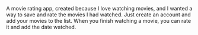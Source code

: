 A movie rating app, created because I love watching movies, and I wanted a way to save and rate the movies I had watched. Just create an account and add your movies to the list. When you finish watching a movie, you can rate it and add the date watched.
